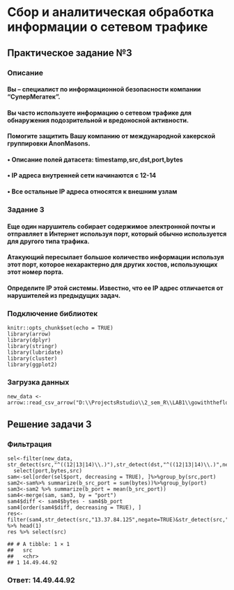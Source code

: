 # Сбор и аналитическая обработка информации о сетевом трафике

## Практическое задание №3

### Описание

#### Вы – специалист по информационной безопасности компании “СуперМегатек”.
#### Вы часто используете информацию о сетевом трафике для обнаружения подозрительной и вредоносной активности.  
#### Помогите защитить Вашу компанию от международной хакерской группировки AnonMasons.
#### • Описание полей датасета: timestamp,src,dst,port,bytes
#### • IP адреса внутренней сети начинаются с 12-14
#### • Все остальные IP адреса относятся к внешним узлам

### Задание 3

#### Еще один нарушитель собирает содержимое электронной почты и отправляет в Интернет используя порт, который обычно используется для другого типа трафика.
#### Атакующий пересылает большое количество информации используя этот порт, которое нехарактерно для других хостов, использующих этот номер порта.
#### Определите IP этой системы. Известно, что ее IP адрес отличается от нарушителей из предыдущих задач.

### Подключение библиотек

    knitr::opts_chunk$set(echo = TRUE)
    library(arrow)
    library(dplyr)
    library(stringr)
    library(lubridate)
    library(cluster)
    library(ggplot2)
    
### Загрузка данных

    new_data <- arrow::read_csv_arrow("D:\\ProjectsRstudio\\2_sem_R\\LAB1\\gowiththeflow_20190826.csv",schema=schema(timestamp=int64(),src=utf8(),dst=utf8(),port=int32(),bytes=int32()))
    
## Решение задачи 3

### Фильтрация

    sel<-filter(new_data, str_detect(src,"^((12|13|14)\\.)"),str_detect(dst,"^((12|13|14)\\.)",negate=TRUE))%>%
      select(port,bytes,src)
    sam<-sel[order(sel$port, decreasing = TRUE), ]%>%group_by(src,port)
    sam2<-sam%>% summarize(b_src_port = sum(bytes))%>%group_by(port)
    sam3<-sam2 %>% summarize(b_port = mean(b_src_port))
    sam4<-merge(sam, sam3, by = "port")
    sam4$diff <- sam4$bytes - sam4$b_port
    sam4[order(sam4$diff, decreasing = TRUE), ]
    res<-filter(sam4,str_detect(src,"13.37.84.125",negate=TRUE)&str_detect(src,"13.48.72.30",negate=TRUE)) %>% head(1)
    res %>% select(src)

    ## # A tibble: 1 × 1
    ##   src         
    ##   <chr>       
    ## 1 14.49.44.92
  
### Ответ: 14.49.44.92